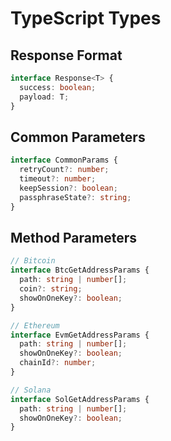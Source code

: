 # TypeScript Types

## Response Format

```typescript
interface Response<T> {
  success: boolean;
  payload: T;
}
```

## Common Parameters

```typescript
interface CommonParams {
  retryCount?: number;
  timeout?: number;
  keepSession?: boolean;
  passphraseState?: string;
}
```

## Method Parameters

```typescript
// Bitcoin
interface BtcGetAddressParams {
  path: string | number[];
  coin?: string;
  showOnOneKey?: boolean;
}

// Ethereum
interface EvmGetAddressParams {
  path: string | number[];
  showOnOneKey?: boolean;
  chainId?: number;
}

// Solana
interface SolGetAddressParams {
  path: string | number[];
  showOnOneKey?: boolean;
}
```


